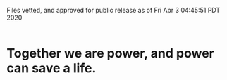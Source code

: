 Files vetted, and approved for public release as of Fri Apr  3 04:45:51 PDT 2020<br><br><h1>Together we are power, and power can save a life.</h1>
